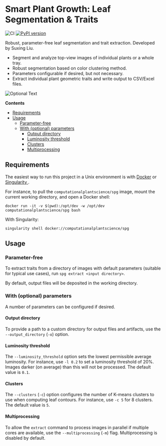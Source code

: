 # Smart Plant Growth: Leaf Segmentation & Traits

![CI](https://github.com/Computational-Plant-Science/spg-topdown-traits/workflows/CI/badge.svg)
[![PyPI version](https://badge.fury.io/py/spg-topdown-traits.svg)](https://badge.fury.io/py/spg-topdown-traits)

Robust, parameter-free leaf segmentation and trait extraction. Developed by Suxing Liu.

- Segment and analyze top-view images of individual plants or a whole tray.
- Robust segmentation based on color clustering method.
- Parameters configurable if desired, but not necessary.
- Extract individual plant geometric traits and write output to CSV/Excel files.

![Optional Text](../master/media/image_01.png)

<!-- START doctoc generated TOC please keep comment here to allow auto update -->
<!-- DON'T EDIT THIS SECTION, INSTEAD RE-RUN doctoc TO UPDATE -->
**Contents**

- [Requirements](#requirements)
- [Usage](#usage)
  - [Parameter-free](#parameter-free)
  - [With (optional) parameters](#with-optional-parameters)
    - [Output directory](#output-directory)
    - [Luminosity threshold](#luminosity-threshold)
    - [Clusters](#clusters)
    - [Multiprocessing](#multiprocessing)

<!-- END doctoc generated TOC please keep comment here to allow auto update -->

## Requirements

The easiest way to run this project in a Unix environment is with [Docker](https://www.docker.com/) or [Singularity ](https://sylabs.io/singularity/).

For instance, to pull the `computationalplantscience/spg` image, mount the current working directory, and open a Docker shell:

`docker run -it -v $(pwd):/opt/dev -w /opt/dev computationalplantscience/spg bash`

With Singularity:

`singularity shell docker://computationalplantscience/spg`

## Usage

### Parameter-free

To extract traits from a directory of images with default parameters (suitable for typical use cases), run `spg extract <input directory>`.

By default, output files will be deposited in the working directory.

### With (optional) parameters

A number of parameters can be configured if desired.

#### Output directory

To provide a path to a custom directory for output files and artifacts, use the `--output_directory` (`-o`) option.

#### Luminosity threshold

The `--luminosity_threshold` option sets the lowest permissible average luminosity. For instance, use `-l 0.2` to set a luminosity threshold of 20%. Images darker (on average) than this will not be processed. The default value is `0.1`.

#### Clusters

The `--clusters` (`-c`) option configures the number of K-means clusters to use when computing leaf contours. For instance, use `-c 5` for 8 clusters. The default value is `5`.

#### Multiprocessing

To allow the `extract` command to process images in parallel if multiple cores are available, use the `--multiprocessing` (`-m`) flag. Multiprocessing is disabled by default.
